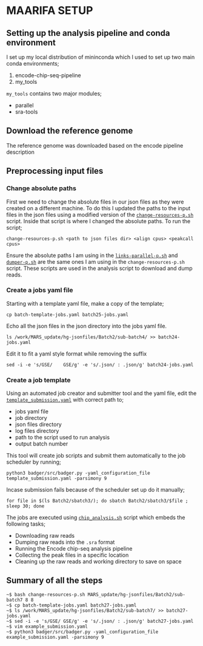 # MAARIFA SETUP

## Setting up the analysis pipeline and conda environment
I set up my local  distribution of mininconda which I used to set up two main conda environments;
  1. encode-chip-seq-pipeline
  2. my_tools
  
`my_tools` contains two major modules;
   - parallel
   - sra-tools

## Download the reference genome

The reference genome was downloaded based on the encode pipeline description

## Preprocessing input files

### Change absolute paths
First we need to change the absolute files in our json files as they were created on a different machine. 
To do this I updated the paths to the input files in the json files using a modified version of the [`change-resources-p.sh`]() script.
Inside that script is where I changed the absolute paths. To run the script;

`change-resources-p.sh <path to json files dir> <align cpus> <peakcall cpus>`

Ensure the absolute paths I am using in the [`links-parallel-p.sh`]() and [`dumper-p.sh`]() are the same ones I am using in the `change-resources-p.sh` script.
These scripts are used in the analysis script to download and dump reads.

### Create a jobs yaml file
Starting with a template yaml file, make a copy of the template;

`cp batch-template-jobs.yaml batch25-jobs.yaml`

Echo all the json files in the json directory into the jobs yaml file.

`ls /work/MARS_update/hg-jsonfiles/Batch2/sub-batch4/ >> batch24-jobs.yaml`

Edit it to fit a yaml style format while removing the suffix

`sed -i -e 's/GSE/    GSE/g' -e 's/.json/ : .json/g' batch24-jobs.yaml`

### Create a job template
Using an automated job creator and submitter tool and the yaml file, edit the [`template_submission.yaml`]() with correct path to;
  - jobs yaml file
  - job directory
  - json files directory
  - log files directory 
  - path to the script used to run analysis
  - output batch number
  
 This tool will create job scripts and submit them automatically to the job scheduler by running;
 
 `python3 badger/src/badger.py -yaml_configuration_file template_submission.yaml -parsimony 9`
 
 Incase submission fails because of the scheduler set up do it manually;
 
 `for file in $(ls Batch2/sbatch3/); do sbatch Batch2/sbatch3/$file ; sleep 30; done`
 
 The jobs are executed using [`chip_analysis.sh`]() script which embeds the following tasks;
   - Downloading raw reads
   - Dumping raw reads into the `.sra` format
   - Running the Encode chip-seq analysis pipeline
   - Collecting the peak files in a specific location
   - Cleaning up the raw reads and working directory to save on space
   
## Summary of all the steps
```
~$ bash change-resources-p.sh MARS_update/hg-jsonfiles/Batch2/sub-batch7 8 8
~$ cp batch-template-jobs.yaml batch27-jobs.yaml
~$ ls /work/MARS_update/hg-jsonfiles/Batch2/sub-batch7/ >> batch27-jobs.yaml
~$ sed -i -e 's/GSE/ GSE/g' -e 's/.json/ : .json/g' batch27-jobs.yaml
~$ vim example_submission.yaml
~$ python3 badger/src/badger.py -yaml_configuration_file example_submission.yaml -parsimony 9
```
